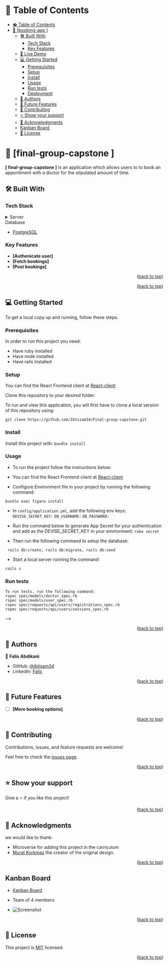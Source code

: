 <a name="readme-top"></a>

# 📗 Table of Contents

- [� Table of Contents](#-table-of-contents)
- [📖 \[booking-app \] ](#-booking-app--)
  - [🛠 Built With ](#-built-with-)
    - [Tech Stack ](#tech-stack-)
    - [Key Features ](#key-features-)
  - [🚀 Live Demo ](#-live-demo-)
  - [💻 Getting Started ](#-getting-started-)
    - [Prerequisites](#prerequisites)
    - [Setup](#setup)
    - [Install](#install)
    - [Usage](#usage)
    - [Run tests](#run-tests)
    - [Deployment](#deployment)
  - [👥 Authors ](#-authors-)
  - [🔭 Future Features ](#-future-features-)
  - [🤝 Contributing ](#-contributing-)
  - [⭐️ Show your support ](#️-show-your-support-)
  - [🙏 Acknowledgments ](#-acknowledgments-)
  - [Kanban Board ](#kanban-board-)
  - [📝 License ](#-license-)

<!-- PROJECT DESCRIPTION -->

# 📖 [final-group-capstone ] <a name="about-project"></a>

**[ final-group-capstone ]** is an application which allows users to to book an apponitment with a doctor for the    stipulated amount of time.

## 🛠 Built With <a name="built-with"></a>

### Tech Stack <a name="tech-stack"></a>

<details>
<summary>Server</summary>
  <ul>
    <li><a href="https://www.ruby-lang.org/en/">Ruby</a></li>
    <li><a href="https://rubyonrails.org/">Ruby on Rails</a></li>
  </ul>
</details>
<summary>Database</summary>
  <ul>
    <li><a href="https://www.postgresql.org/">PostgreSQL</a></li>
  </ul>
</details>

<!-- Features -->

### Key Features <a name="key-features"></a>

- **[Authenicate user]**
- **[Fetch bookings]**
- **[Post bookings]**

<p align="right">(<a href="#readme-top">back to top</a>)</p>

<p align="right">(<a href="#readme-top">back to top</a>)</p>

<!-- GETTING STARTED -->

## 💻 Getting Started <a name="getting-started"></a>

To get a local copy up and running, follow these steps.

### Prerequisites

In order to run this project you need:

- Have ruby installed
- Have node installed
- Have rails installed

### Setup

You can find the React Frontend client at [React-client](https://github.com/Ibtisam34/Final-group-capstone-frontend.git)

Clone this repository to your desired folder:

To run and view this application, you will first have to clone a local version of this repository using:

`git clone https://github.com/Ibtisam34/Final-group-capstone.git`

### Install

Install this project with:
 `bundle install`

### Usage

- To run the project follow the instructions below:

- You can find the React Frontend client at [React-client](https://github.com/Ibtisam34/Final-group-capstone-frontend)

- Configure Environment file in your project by running the following command:

`bundle exec figaro install`

- In `config/application.yml`, add the following env keys:
  `DEVISE_SECRET_KEY:`
  `DB_USERNAME:`
  `DB_PASSWORD:`

- Run the command below to generate App Secret for your authentication and add as the DEVISE_SECRET_KEY in your       environment:
  `rake secret`

- Then run the following command to setup the database:
```
 rails db:create, rails db:migrate, rails db:seed
```

- Start a local server running the command:

`rails s`


### Run tests
```
To run tests, run the following command:
rspec spec/models/doctor_spec.rb
rspec spec/models/user_spec.rb
rspec spec/requests/api/users/registrations_spec.rb
rspec spec/requests/api/users/sessions_spec.rb
```


 -->
<p align="right">(<a href="#readme-top">back to top</a>)</p>

<!-- AUTHORS -->

## 👥 Authors <a name="authors"></a>

👤 **Falis Abdikani**

- GitHub: [@ibtisam34](https://github.com/ibtisam34)
- LinkedIn: [Falis](https://linkedin.com/in/falis-abdikani/)


<p align="right">(<a href="#readme-top">back to top</a>)</p>

<!-- FUTURE FEATURES -->

## 🔭 Future Features <a name="future-features"></a>

- [ ] **[More booking options]**

<p align="right">(<a href="#readme-top">back to top</a>)</p>

<!-- CONTRIBUTING -->

## 🤝 Contributing <a name="contributing"></a>

Contributions, issues, and feature requests are welcome!

Feel free to check the [issues page](https://github.com/Ibtisam34/Final-group-capstone/issues).

<p align="right">(<a href="#readme-top">back to top</a>)</p>

<!-- SUPPORT -->

## ⭐️ Show your support <a name="support"></a>

Give a ⭐️ if you like this project!

<p align="right">(<a href="#readme-top">back to top</a>)</p>

<!-- ACKNOWLEDGEMENTS -->

## 🙏 Acknowledgments <a name="acknowledgements"></a>
  we would like to thank:
- Microverse for adding this project in the carriculum
- [Murat Korkmaz](https://www.behance.net/gallery/26425031/Vespa-Responsive-Redesign) the creator of the original design.


<p align="right">(<a href="#readme-top">back to top</a>)</p>

<!-- Kanban Board -->

## Kanban Board <a name="kanban_board"></a>

- [Kanban Board](https://github.com/users/Ibtisam34/projects/12)

- Team of 4 members

- ![Screenshot]()


<p align="right">(<a href="#readme-top">back to top</a>)</p>

<!-- LICENSE -->

## 📝 License <a name="license"></a>

This project is [MIT](./LICENSE) licensed.

<p align="right">(<a href="#readme-top">back to top</a>)</p>
